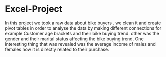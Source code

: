 # Excel-Project
In this project we took a raw data  about bike buyers .
we clean it and create pivot tables in order to analyse the data by making different connections for example Customer age brackets and their bike buying trend. other was the gender and their marital status affecting the bike buying trend.
One interesting thing that was revealed was the average income of males and females how  it is directly related to their purchase.
